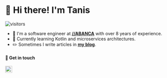 # 👋 Hi there! I'm Tanis

![visitors](https://visitor-badge.glitch.me/badge?page_id=tanisperez.tanisperez)

* 🔭 I'm a software engineer at [**//ABANCA**](https://abanca.com/) with over 8 years of experience.
* 🌱 Currently learning Kotlin and microservices architectures.
* ✏️ Sometimes I write articles in [**my blog**](https://tanis.codes).

#### 🔗  Get in touch

<a href="https://www.linkedin.com/in/pereznartallo">
  <img align="left" alt="Tanis's LinkedIn" width="22px" src="https://img.freepik.com/vector-premium/logotipo-cuadrado-linkedin-aislado-sobre-fondo-blanco_469489-892.jpg" />
</a>
